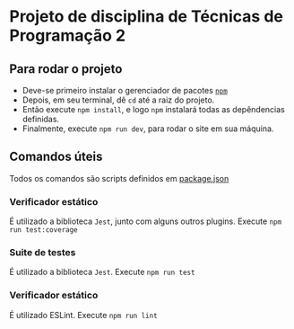 # Projeto de disciplina de Técnicas de Programação 2
## Para rodar o projeto
- Deve-se primeiro instalar o gerenciador de pacotes [`npm`](https://docs.npmjs.com/downloading-and-installing-node-js-and-npm)
- Depois, em seu terminal, dê `cd` até a raiz do projeto.
- Então execute `npm install`, e logo `npm` instalará todas as depêndencias definidas.
- Finalmente, execute `npm run dev`, para rodar o site em sua máquina.

## Comandos úteis
Todos os comandos são scripts definidos em [package.json](/projfinal_tp2/package.json)
### Verificador estático
É utilizado a biblioteca `Jest`, junto com alguns outros plugins.
Execute `npm run test:coverage`
### Suite de testes
É utilizado a biblioteca `Jest`.
Execute `npm run test`
### Verificador estático
É utilizado ESLint.
Execute `npm run lint`
